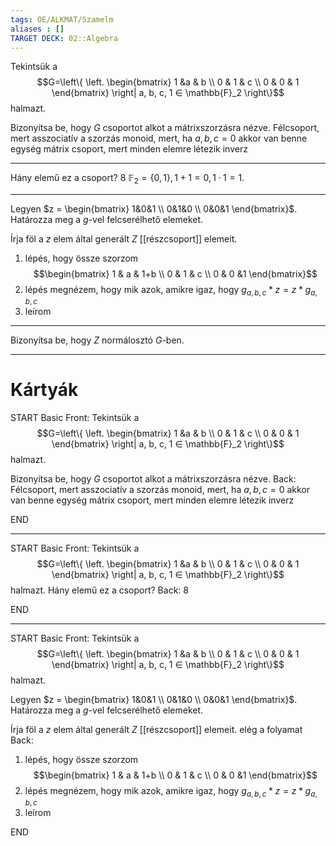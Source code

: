 ```yaml
---
tags: OE/ALKMAT/Szamelm 
aliases : []
TARGET DECK: 02::Algebra
---
```


Tekintsük a
$$G=\left\{ \left. \begin{bmatrix} 1 &a & b \\ 0 & 1 & c \\ 0 & 0 & 1  \end{bmatrix} \right| a, b, c, 1 ∈ \mathbb{F}_2  \right\}$$ 
halmazt.

Bizonyítsa be, hogy $G$ csoportot alkot a mátrixszorzásra nézve.
Félcsoport, mert asszociatív a szorzás
monoid, mert, ha $a,b,c=0$ akkor van benne egység mátrix
csoport, mert minden elemre létezik inverz

---

Hány elemű ez a csoport?
8
$\mathbb{F}_2 = \{0, 1\}, 1 + 1 = 0, 1 · 1 = 1.$

---

Legyen $z = \begin{bmatrix} 1&0&1 \\ 0&1&0 \\ 0&0&1 \end{bmatrix}$. Határozza meg a $g$-vel felcserélhető elemeket.

Írja föl a $z$ elem által generált $Z$ [[részcsoport]] elemeit.

1. lépés, hogy össze szorzom
$$\begin{bmatrix}
	1 & a & 1+b \\
	0 & 1 & c \\
	0 & 0 &1
\end{bmatrix}$$
2. lépés megnézem, hogy mik azok, amikre igaz, hogy
   $g_{a,b,c}*z = z*g_{a,b,c}$
3. leírom


---

Bizonyítsa be, hogy $Z$ normálosztó $G$-ben.


---

# Kártyák

START
Basic
Front:
Tekintsük a
$$G=\left\{ \left. \begin{bmatrix} 1 &a & b \\ 0 & 1 & c \\ 0 & 0 & 1  \end{bmatrix} \right| a, b, c, 1 ∈ \mathbb{F}_2  \right\}$$ 
halmazt.

Bizonyítsa be, hogy $G$ csoportot alkot a mátrixszorzásra nézve.
Back:
Félcsoport, mert asszociatív a szorzás
monoid, mert, ha $a,b,c=0$ akkor van benne egység mátrix
csoport, mert minden elemre létezik inverz
<!--ID: 1687534752091-->
END

---

START
Basic
Front:
Tekintsük a
$$G=\left\{ \left. \begin{bmatrix} 1 &a & b \\ 0 & 1 & c \\ 0 & 0 & 1  \end{bmatrix} \right| a, b, c, 1 ∈ \mathbb{F}_2  \right\}$$ 
halmazt.
Hány elemű ez a csoport?
Back:
8
<!--ID: 1687534752099-->
END

---

START
Basic
Front:
Tekintsük a
$$G=\left\{ \left. \begin{bmatrix} 1 &a & b \\ 0 & 1 & c \\ 0 & 0 & 1  \end{bmatrix} \right| a, b, c, 1 ∈ \mathbb{F}_2  \right\}$$ 
halmazt.

Legyen $z = \begin{bmatrix} 1&0&1 \\ 0&1&0 \\ 0&0&1 \end{bmatrix}$. Határozza meg a $g$-vel felcserélhető elemeket.

Írja föl a $z$ elem által generált $Z$ [[részcsoport]] elemeit.
elég a folyamat
Back:
1. lépés, hogy össze szorzom
$$\begin{bmatrix}
	1 & a & 1+b \\
	0 & 1 & c \\
	0 & 0 &1
\end{bmatrix}$$
2. lépés megnézem, hogy mik azok, amikre igaz, hogy
   $g_{a,b,c}*z = z*g_{a,b,c}$
3. leírom
<!--ID: 1687534752105-->
END